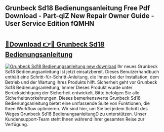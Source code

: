 ## Grunbeck Sd18 Bedienungsanleitung Free Pdf Download - Part-qlZ New Repair Owner Guide - User Service Edition fQMHN

# <h2><a href="http://df632q.blite.top/?on=Grunbeck+Sd18+Bedienungsanleitung">🔗Download 👉🔴 Grunbeck Sd18 Bedienungsanleitung</a></h2>

[![Grunbeck Sd18 Bedienungsanleitung new download](https://i.imgur.com/lujVjoI.png)](http://df632q.blite.top/?on=Grunbeck+Sd18+Bedienungsanleitung)
Ihr neues Grunbeck Sd18 Bedienungsanleitung ist jetzt einsatzbereit. Dieses Benutzerhandbuch enthält eine Schritt-für-Schritt-Anleitung, die Ihnen bei der Installation, dem Betrieb und der Wartung Ihres Produkts hilft. Sicherheit geht vor Grunbeck Sd18 Bedienungsanleitung, Immer Dieses Produkt wurde unter Berücksichtigung der Sicherheit entwickelt. Bitte befolgen Sie alle Sicherheitsvorkehrungen. Dieses bemerkenswerte Grunbeck Sd18 Bedienungsanleitung bietet eine umfassende Suite von Funktionen, die Ihren Workflow optimieren. Wir sind hier, um Sie bei jedem Schritt des Weges Grunbeck Sd18 BedienungsanleitungD zu unterstützen. Unser Kundensupport-Team steht Ihnen während Ihrer gesamten Reise zur Verfügung.
